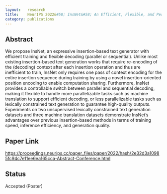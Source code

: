 ```yaml
---
layout:   research
title:    NeurIPS 2022&#58; InsNet&#58; An Efficient, Flexible, and Performant Insertion-based Text Generation Model
category: publications
---
```


## Abstract
We propose InsNet, an expressive insertion-based text generator with efficient training and flexible decoding (parallel or sequential). Unlike most existing insertion-based text generation works that require re-encoding of the (decoding) context after each insertion operation and thus are inefficient to train, InsNet only requires one pass of context encoding for the entire insertion sequence during training by using a novel insertion-oriented position encoding to enable computation sharing. Furthermore, InsNet provides a controllable switch between parallel and sequential decoding, making it flexible to handle more parallelizable tasks such as machine translation to support efficient decoding, or less parallelizable tasks such as lexically constrained text generation to guarantee high-quality outputs. Experiments on two unsupervised lexically constrained text generation datasets and three machine translation datasets demonstrate InsNet’s advantages over previous insertion-based methods in terms of training speed, inference efficiency, and generation quality.


## Paper Link
<a href="https://proceedings.neurips.cc/paper_files/paper/2022/hash/2e32d3a10985fc94c7e11ee6ea165cca-Abstract-Conference.html">https://proceedings.neurips.cc/paper_files/paper/2022/hash/2e32d3a10985fc94c7e11ee6ea165cca-Abstract-Conference.html</a>

## Status

Accepted (Poster)

